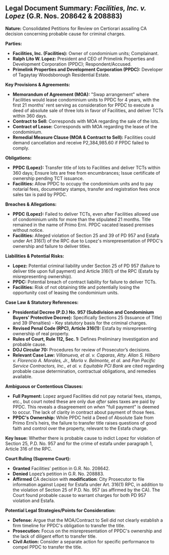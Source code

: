 ## Legal Document Summary: *Facilities, Inc. v. Lopez* (G.R. Nos. 208642 & 208883)

**Nature:** Consolidated Petitions for Review on Certiorari assailing CA decision concerning probable cause for criminal charges.

**Parties:**
*   **Facilities, Inc. (Facilities):** Owner of condominium units; Complainant.
*   **Ralph Lito W. Lopez:** President and CEO of Primelink Properties and Development Corporation (PPDC); Respondent/Accused.
*   **Primelink Properties and Development Corporation (PPDC):** Developer of Tagaytay Woodsborough Residential Estate.

**Key Provisions & Agreements:**
*   **Memorandum of Agreement (MOA):** "Swap arrangement" where Facilities would lease condominium units to PPDC for 4 years, with the first 21 months' rent serving as consideration for PPDC to execute a deed of absolute sale of three lots in favor of Facilities, and deliver TCTs within 360 days.
*   **Contract to Sell:** Corresponds with MOA regarding the sale of the lots.
*   **Contract of Lease:** Corresponds with MOA regarding the lease of the condominium.
*   **Remedial Measure Clause (MOA & Contract to Sell):** Facilities could demand cancellation and receive P2,384,985.60 if PPDC failed to comply.

**Obligations:**
*   **PPDC (Lopez):** Transfer title of lots to Facilities and deliver TCTs within 360 days; Ensure lots are free from encumbrances; Issue certificate of ownership pending TCT issuance.
*   **Facilities:** Allow PPDC to occupy the condominium units and to pay notarial fees, documentary stamps, transfer and registration fees once sales tax is paid by PPDC.

**Breaches & Allegations:**
*   **PPDC (Lopez):** Failed to deliver TCTs, even after Facilities allowed use of condominium units for more than the stipulated 21 months. Title remained in the name of Primo Erni. PPDC vacated leased premises without notice.
*   **Facilities:** Alleged violation of Section 25 and 39 of PD 957 and Estafa under Art 316(1) of the RPC due to Lopez's misrepresentation of PPDC's ownership and failure to deliver titles.

**Liabilities & Potential Risks:**
*   **Lopez:** Potential criminal liability under Section 25 of PD 957 (failure to deliver title upon full payment) and Article 316(1) of the RPC (Estafa by misrepresenting ownership).
*   **PPDC:** Potential breach of contract liability for failure to deliver TCTs.
*   **Facilities:** Risk of not obtaining title and potentially losing the opportunity cost of leasing the condominium units.

**Case Law & Statutory References:**
*   **Presidential Decree (P.D.) No. 957 (Subdivision and Condominium Buyers' Protective Decree):** Specifically Sections 25 (Issuance of Title) and 39 (Penalties) - Key statutory basis for the criminal charges.
*   **Revised Penal Code (RPC), Article 316(1):** Estafa by misrepresenting ownership of real property.
*   **Rules of Court, Rule 112, Sec. 1:** Defines Preliminary Investigation and probable cause.
*   **DOJ Circular 70:** Procedures for review of Prosecutor’s decisions.
*   **Relevant Case Law:** *Villanueva, et al. v. Caparas*, *Atty. Allan S. Hilbero v. Florencio A. Morales, Jr.*, *Morla v. Belmonte, et al.* and *Pan Pacific Service Contractors, Inc., et al. v. Equitable PCI Bank* are cited regarding probable cause determination, contractual obligations, and remedies available.

**Ambiguous or Contentious Clauses:**
*   **Full Payment:** Lopez argued Facilities did not pay notarial fees, stamps, etc., but court noted these are only due *after* sales taxes are paid by PPDC. This reveals a disagreement on *when* "full payment" is deemed to occur. The lack of clarity in contract about payment of those fees.
*   **PPDC's Ownership:** While PPDC held a Deed of Absolute Sale from Primo Erni’s heirs, the failure to transfer title raises questions of good faith and control over the property, relevant to the Estafa charge.

**Key Issue:** Whether there is probable cause to indict Lopez for violation of Section 25, P.D. No. 957 and for the crime of estafa under paragraph 1, Article 316 of the RPC.

**Court Ruling (Supreme Court):**
*   **Granted** Facilities’ petition in G.R. No. 208642.
*   **Denied** Lopez’s petition in G.R. No. 208883.
*   **Affirmed** CA decision with **modification**: City Prosecutor to file information against Lopez for Estafa under Art. 316(1) RPC, in addition to the violation of Section 25 of P.D. No. 957 (as affirmed by the CA). The Court found probable cause to warrant charges for both PD 957 violation and Estafa.

**Potential Legal Strategies/Points for Consideration:**
*   **Defense:** Argue that the MOA/Contract to Sell did not clearly establish a firm timeline for PPDC's obligation to transfer the title.
*   **Prosecution:** Focus on the misrepresentation of PPDC's ownership and the lack of diligent effort to transfer title.
*   **Civil Action:** Consider a separate action for specific performance to compel PPDC to transfer the title.
